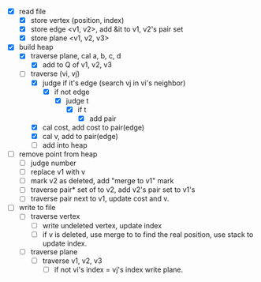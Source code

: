 - [x] read file
	- [x] store vertex (position, index)
	- [x] store edge <v1, v2>, add &it to v1, v2's pair set
	- [x] store plane <v1, v2, v3>

- [x] build heap
	- [x] traverse plane, cal a, b, c, d
		- [x] add to Q of v1, v2, v3
	- [ ] traverse (vi, vj)
		- [x] judge if it's edge (search vj in vi's neighbor)
			- [x] if not edge
				- [x] judge t
					- [x] if t
						- [x] add pair
		- [x] cal cost, add cost to pair(edge)
		- [x] cal v, add to pair(edge)
		- [ ] add into heap
- [ ] remove point from heap
	- [ ] judge number
	- [ ] replace v1 with v
	- [ ] mark v2 as deleted, add "merge to v1" mark
	- [ ] traverse pair\* set of to v2, add v2's pair set to v1's
	- [ ] traverse pair next to v1, update cost and v.
- [ ] write to file
	- [ ] traverse vertex
		- [ ] write undeleted vertex, update index
		- [ ] if v is deleted, use merge to to find the real position, use stack to update index.
	- [ ] traverse plane
		- [ ] traverse v1, v2, v3
			- [ ] if not vi's index = vj's index write plane.
